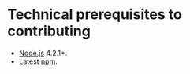 # Technical prerequisites to contributing

-   [Node.js](https://nodejs.org/en/) 4.2.1+.
-   Latest [npm](https://www.npmjs.com/).
